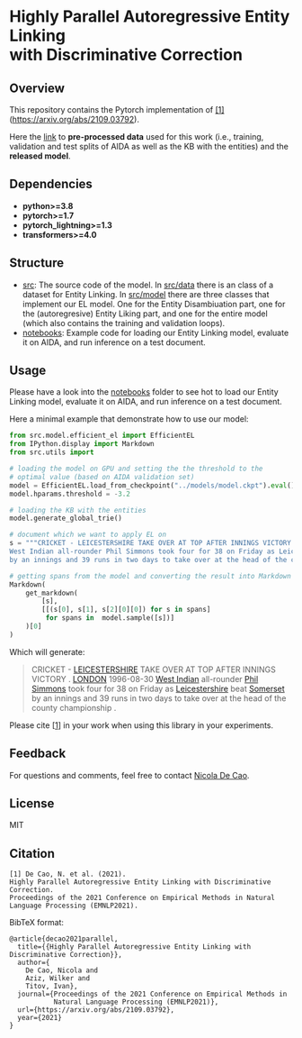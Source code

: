 # Highly Parallel Autoregressive Entity Linking<br>with Discriminative Correction

## Overview

This repository contains the Pytorch implementation of [[1]](#citation)(https://arxiv.org/abs/2109.03792).

Here the [link](https://mega.nz/folder/l4RhnIxL#_oYvidq2qyDIw1sT-KeMQA) to **pre-processed data** used for this work (i.e., training, validation and test splits of AIDA as well as the KB with the entities) and the **released model**.

## Dependencies

* **python>=3.8**
* **pytorch>=1.7**
* **pytorch_lightning>=1.3**
* **transformers>=4.0**

## Structure
* [src](https://github.com/nicola-decao/efficient-autoregressive-EL/tree/master/src): The source code of the model. In [src/data](https://github.com/nicola-decao/efficient-autoregressive-EL/tree/master/src/data) there is an class of a dataset for Entity Linking. In [src/model](https://github.com/nicola-decao/efficient-autoregressive-EL/tree/master/src/model) there are three classes that implement our EL model. One for the Entity Disambiuation part, one for the (autoregresive) Entity Liking part, and one for the entire model (which also contains the training and validation loops).
* [notebooks](https://github.com/nicola-decao/efficient-autoregressive-EL/tree/master/notebooks): Example code for loading our Entity Linking model, evaluate it on AIDA, and run inference on a test document.

## Usage
Please have a look into the [notebooks](https://github.com/nicola-decao/efficient-autoregressive-EL/tree/master/notebooks) folder to see hot to load our Entity Linking model, evaluate it on AIDA, and run inference on a test document.

Here a minimal example that demonstrate how to use our model:
```python
from src.model.efficient_el import EfficientEL
from IPython.display import Markdown
from src.utils import 

# loading the model on GPU and setting the the threshold to the
# optimal value (based on AIDA validation set)
model = EfficientEL.load_from_checkpoint("../models/model.ckpt").eval().cuda()
model.hparams.threshold = -3.2

# loading the KB with the entities
model.generate_global_trie()

# document which we want to apply EL on
s = """CRICKET - LEICESTERSHIRE TAKE OVER AT TOP AFTER INNINGS VICTORY . LONDON 1996-08-30 \
West Indian all-rounder Phil Simmons took four for 38 on Friday as Leicestershire beat Somerset \
by an innings and 39 runs in two days to take over at the head of the county championship ."""

# getting spans from the model and converting the result into Markdown for visualization
Markdown(
    get_markdown(
        [s],
        [[(s[0], s[1], s[2][0][0]) for s in spans] 
         for spans in  model.sample([s])]
    )[0]
)
```
Which will generate:

> CRICKET - [LEICESTERSHIRE](https://en.wikipedia.org/wiki/Leicestershire_County_Cricket_Club) TAKE OVER AT TOP AFTER INNINGS VICTORY . [LONDON](https://en.wikipedia.org/wiki/London) 1996-08-30 [West Indian](https://en.wikipedia.org/wiki/West_Indies) all-rounder [Phil Simmons](https://en.wikipedia.org/wiki/Philip_Walton) took four for 38 on Friday as [Leicestershire](https://en.wikipedia.org/wiki/Leicestershire_County_Cricket_Club) beat [Somerset](https://en.wikipedia.org/wiki/Somerset_County_Cricket_Club) by an innings and 39 runs in two days to take over at the head of the county championship . 


Please cite [[1](#citation)] in your work when using this library in your experiments.

## Feedback
For questions and comments, feel free to contact [Nicola De Cao](mailto:nicola.decao@gmail.com).

## License
MIT

## Citation
```
[1] De Cao, N. et al. (2021). 
Highly Parallel Autoregressive Entity Linking with Discriminative Correction.
Proceedings of the 2021 Conference on Empirical Methods in Natural
Language Processing (EMNLP2021).
```

BibTeX format:
```
@article{decao2021parallel,
  title={{Highly Parallel Autoregressive Entity Linking with Discriminative Correction}},
  author={
    De Cao, Nicola and
    Aziz, Wilker and
    Titov, Ivan},
  journal={Proceedings of the 2021 Conference on Empirical Methods in 
           Natural Language Processing (EMNLP2021)},
  url={https://arxiv.org/abs/2109.03792},
  year={2021}
}
```

